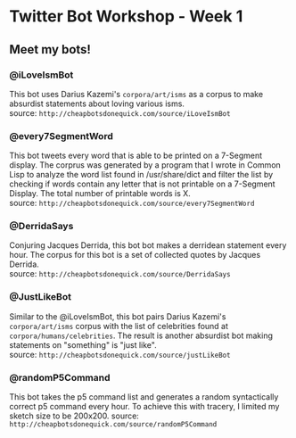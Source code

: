 # Twitter Bot Workshop - Week 1

## Meet my bots!
### @iLoveIsmBot  
This bot uses Darius Kazemi's `corpora/art/isms` as a corpus to make absurdist statements about loving various isms.  
source: `http://cheapbotsdonequick.com/source/iLoveIsmBot` 

### @every7SegmentWord
This bot tweets every word that is able to be printed on a 7-Segment display. The corprus was generated by a program
that I wrote in Common Lisp to analyze the word list found in /usr/share/dict and filter the list by checking if words
contain any letter that is not printable on a 7-Segment Display. The total number of printable words is X.  
source: `http://cheapbotsdonequick.com/source/every7SegmentWord`

### @DerridaSays
Conjuring Jacques Derrida, this bot bot makes a derridean statement every hour. The corpus for this bot is a set of
collected quotes by Jacques Derrida.  
source: `http://cheapbotsdonequick.com/source/DerridaSays`

### @JustLikeBot
Similar to the @iLoveIsmBot, this bot pairs Darius Kazemi's `corpora/art/isms` corpus with the list of celebrities found
at `corpora/humans/celebrities`. The result is another absurdist bot making statements on "something" is "just like".  
source: `http://cheapbotsdonequick.com/source/justLikeBot` 

### @randomP5Command
This bot takes the p5 command list and generates a random syntactically correct p5 command every hour. To achieve this with tracery,
I limited my sketch size to be 200x200.
source: `http://cheapbotsdonequick.com/source/randomP5Command`
